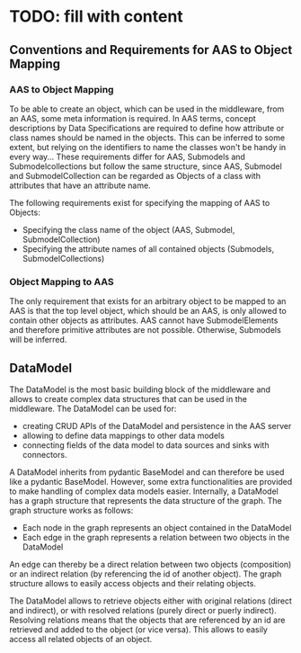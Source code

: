 # TODO: fill with content

## Conventions and Requirements for AAS to Object Mapping

### AAS to Object Mapping

To be able to create an object, which can be used in the middleware, from an AAS, some meta information is required. In AAS terms, concept descriptions by Data Specifications are required to define how attribute or class names should be named in the objects. This can be inferred to some extent, but relying on the identifiers to name the classes won't be handy in every way... These requirements differ for AAS, Submodels and Submodelcollections but follow the same structure, since AAS, Submodel and SubmodelCollection can be regarded as Objects of a class with attributes that have an attribute name.

The following requirements exist for specifying the mapping of AAS to Objects:
- Specifying the class name of the object (AAS, Submodel, SubmodelCollection)
- Specifying the attribute names of all contained objects (Submodels, SubmodelCollections)

### Object Mapping to AAS

The only requirement that exists for an arbitrary object to be mapped to an AAS is that the top level object, which should be an AAS, is only allowed to contain other objects as attributes. AAS cannot have SubmodelElements and therefore primitive attributes are not possible. Otherwise, Submodels will be inferred. 



## DataModel

The DataModel is the most basic building block of the middleware and allows to create complex data structures that can be used in the middleware. The DataModel can be used for:
- creating CRUD APIs of the DataModel and persistence in the AAS server
- allowing to define data mappings to other data models
- connecting fields of the data model to data sources and sinks with connectors. 

A DataModel inherits from pydantic BaseModel and can therefore be used like a pydantic BaseModel. However, some extra functionalities are provided to make handling of complex data models easier. Internally, a DataModel has a graph structure that represents the data structure of the graph. The graph structure works as follows:
- Each node in the graph represents an object contained in the DataModel
- Each edge in the graph represents a relation between two objects in the DataModel

An edge can thereby be a direct relation between two objects (composition) or an indirect relation (by referencing the id of another object). The graph structure allows to easily access objects and their relating objects. 

The DataModel allows to retrieve objects either with original relations (direct and indirect), or with resolved relations (purely direct or puerly indirect). Resolving relations means that the objects that are referenced by an id are retrieved and added to the object (or vice versa). This allows to easily access all related objects of an object.

